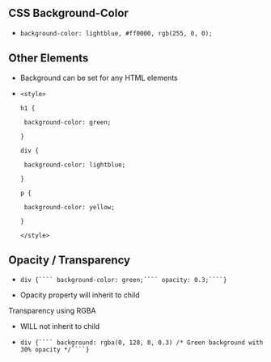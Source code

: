## CSS Background-Color

- `background-color: lightblue, #ff0000, rgb(255, 0, 0);`

## Other Elements

- Background can be set for any HTML elements

- `<style>`

  `h1 {`

  ` background-color: green;`

  `}`

  `div {`

  ` background-color: lightblue;`

  `}`

  `p {`

  ` background-color: yellow;`

  `}`

  `</style>`

## Opacity / Transparency

- ` div {```` background-color: green;```` opacity: 0.3;````} `

- Opacity property will inherit to child

Transparency using RGBA

- WILL not inherit to child

- ` div {```` background: rgba(0, 128, 0, 0.3) /* Green background with 30% opacity */````} `
